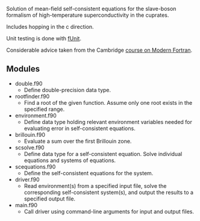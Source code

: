 Solution of mean-field self-consistent equations for the slave-boson formalism of high-temperature superconductivity in the cuprates.

Includes hopping in the c direction.

Unit testing is done with [fUnit](http://nasarb.rubyforge.org/funit/).

Considerable advice taken from the Cambridge [course on Modern Fortran](http://www-uxsup.csx.cam.ac.uk/courses/Fortran/).

## Modules

* double.f90
    * Define double-precision data type.
* rootfinder.f90
    * Find a root of the given function. Assume only one root exists in the specified range.
* environment.f90
    * Define data type holding relevant environment variables needed for evaluating error in self-consistent equations.
* brillouin.f90
    * Evaluate a sum over the first Brillouin zone.
* scsolve.f90
    * Define data type for a self-consistent equation. Solve individual equations and systems of equations.
* scequations.f90
    * Define the self-consistent equations for the system.
* driver.f90
    * Read environment(s) from a specified input file, solve the corresponding self-consistent system(s), and output the results to a specified output file.
* main.f90
    * Call driver using command-line arguments for input and output files.

